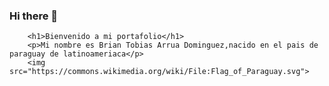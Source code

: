 ### Hi there 👋
        <h1>Bienvenido a mi portafolio</h1>
        <p>Mi nombre es Brian Tobias Arrua Dominguez,nacido en el pais de paraguay de latinoameriaca</p>
        <img src="https://commons.wikimedia.org/wiki/File:Flag_of_Paraguay.svg">
<!--
**BrianArrua96/BrianArrua96** is a ✨ _special_ ✨ repository because its `README.md` (this file) appears on your GitHub profile.

Here are some ideas to get you started:

- 🔭 I’m currently working on ...
- 🌱 I’m currently learning ...
- 👯 I’m looking to collaborate on ...
- 🤔 I’m looking for help with ...
- 💬 Ask me about ...
- 📫 How to reach me: ...
- 😄 Pronouns: ...
- ⚡ Fun fact: ...
-->
